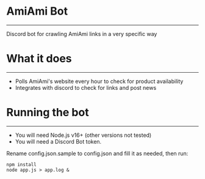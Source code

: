 # AmiAmi Bot
---
Discord bot for crawling AmiAmi links in a very specific way

# What it does
---
- Polls AmiAmi's website every hour to check for product availability
- Integrates with discord to check for links and post news

# Running the bot
---
- You will need Node.js v16+ (other versions not tested)
- You will need a Discord Bot token.

Rename config.json.sample to config.json and fill it as needed, then run:
```
npm install
node app.js > app.log &
```
